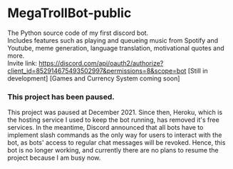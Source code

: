 # MegaTrollBot-public
The Python source code of my first discord bot.<br />
Includes features such as playing and queueing music from Spotify and Youtube, meme generation, language translation, motivational quotes and more.<br />
Invite link: https://discord.com/api/oauth2/authorize?client_id=852914675493502997&permissions=8&scope=bot
\[Still in development\]
\[Games and Currency System coming soon]

### This project has been paused.
This project was paused at December 2021. Since then, Heroku, which is the hosting service I used to keep the bot running, has removed it's free services. In the meantime, Discord announced that all bots have to implement slash commands as the only way for users to interact with the bot, as bots' access to regular chat messages will be revoked. Hence, this bot is no longer working, and currently there are no plans to resume the project because I am busy now. 
